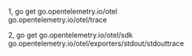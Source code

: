 1,
go get go.opentelemetry.io/otel \
       go.opentelemetry.io/otel/trace

2,
go get go.opentelemetry.io/otel/sdk \
       go.opentelemetry.io/otel/exporters/stdout/stdouttrace
